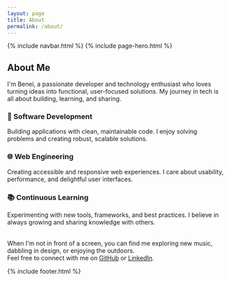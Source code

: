 ```yaml
---
layout: page
title: About
permalink: /about/
---
```


{% include navbar.html %}
{% include page-hero.html %}

<div class="page-content-container">
  <section class="home-section intro-section reveal">
    <h2>About Me</h2>
    <div class="about-container">
      <div class="about-text">
        <p class="about-intro">I'm Benei, a passionate developer and technology enthusiast who loves turning ideas into functional, user-focused solutions. My journey in tech is all about building, learning, and sharing.</p>
        <div class="expertise-grid">
          <div class="expertise-item">
            <h3>🔨 Software Development</h3>
            <p>Building applications with clean, maintainable code. I enjoy solving problems and creating robust, scalable solutions.</p>
          </div>
          <div class="expertise-item">
            <h3>🌐 Web Engineering</h3>
            <p>Creating accessible and responsive web experiences. I care about usability, performance, and delightful user interfaces.</p>
          </div>
          <div class="expertise-item">
            <h3>📚 Continuous Learning</h3>
            <p>Experimenting with new tools, frameworks, and best practices. I believe in always growing and sharing knowledge with others.</p>
          </div>
        </div>
        <p style="margin-top:2rem;">When I'm not in front of a screen, you can find me exploring new music, dabbling in design, or enjoying the outdoors.<br>
        Feel free to connect with me on <a href="https://github.com/Benei" target="_blank">GitHub</a> or <a href="https://linkedin.com/in/Benei" target="_blank">LinkedIn</a>.</p>
      </div>
    </div>
  </section>
</div>

<script src="{{ '/assets/js/nav-scroll.js' | relative_url }}" defer></script>
<script src="{{ '/assets/js/scroll-reveal.js' | relative_url }}" defer></script>
<script src="{{ '/assets/js/dark-mode.js' | relative_url }}" defer></script>

{% include footer.html %} 